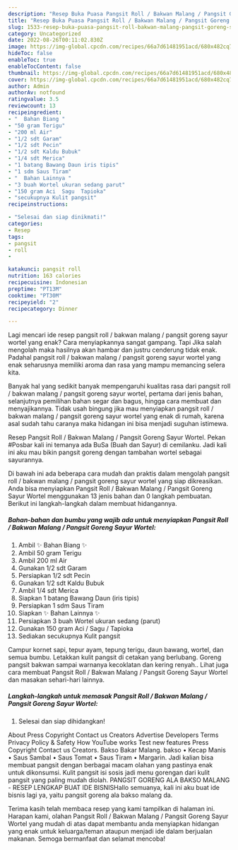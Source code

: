 ```yaml
---
description: "Resep Buka Puasa Pangsit Roll / Bakwan Malang / Pangsit Goreng Sayur Wortel, Enak Banget"
title: "Resep Buka Puasa Pangsit Roll / Bakwan Malang / Pangsit Goreng Sayur Wortel, Enak Banget"
slug: 1533-resep-buka-puasa-pangsit-roll-bakwan-malang-pangsit-goreng-sayur-wortel-enak-banget
category: Uncategorized
date: 2022-08-26T00:11:02.830Z
image: https://img-global.cpcdn.com/recipes/66a7d61481951acd/680x482cq70/pangsit-roll-bakwan-malang-pangsit-goreng-sayur-wortel-foto-resep-utama.jpg
hideToc: false
enableToc: true
enableTocContent: false
thumbnail: https://img-global.cpcdn.com/recipes/66a7d61481951acd/680x482cq70/pangsit-roll-bakwan-malang-pangsit-goreng-sayur-wortel-foto-resep-utama.jpg
cover: https://img-global.cpcdn.com/recipes/66a7d61481951acd/680x482cq70/pangsit-roll-bakwan-malang-pangsit-goreng-sayur-wortel-foto-resep-utama.jpg
author: Admin
authorAv: notfound
ratingvalue: 3.5
reviewcount: 13
recipeingredient:
- "  Bahan Biang "
- "50 gram Terigu"
- "200 ml Air"
- "1/2 sdt Garam"
- "1/2 sdt Pecin"
- "1/2 sdt Kaldu Bubuk"
- "1/4 sdt Merica"
- "1 batang Bawang Daun iris tipis"
- "1 sdm Saus Tiram"
- "  Bahan Lainnya "
- "3 buah Wortel ukuran sedang parut"
- "150 gram Aci  Sagu  Tapioka"
- "secukupnya Kulit pangsit"
recipeinstructions:

- "Selesai dan siap dinikmati!"
categories:
- Resep
tags:
- pangsit
- roll
- 

katakunci: pangsit roll  
nutrition: 163 calories
recipecuisine: Indonesian
preptime: "PT13M"
cooktime: "PT30M"
recipeyield: "2"
recipecategory: Dinner

---
```



Lagi mencari ide resep pangsit roll / bakwan malang / pangsit goreng sayur wortel yang enak? Cara menyiapkannya sangat gampang. Tapi Jika salah mengolah maka hasilnya akan hambar dan justru cenderung tidak enak. Padahal pangsit roll / bakwan malang / pangsit goreng sayur wortel yang enak seharusnya memiliki aroma dan rasa yang mampu memancing selera kita.


Banyak hal yang sedikit banyak mempengaruhi kualitas rasa dari pangsit roll / bakwan malang / pangsit goreng sayur wortel, pertama dari jenis bahan, selanjutnya pemilihan bahan segar dan bagus, hingga cara membuat dan menyajikannya. Tidak usah bingung jika mau menyiapkan pangsit roll / bakwan malang / pangsit goreng sayur wortel yang enak di rumah, karena asal sudah tahu caranya maka hidangan ini bisa menjadi suguhan istimewa.

Resep Pangsit Roll / Bakwan Malang / Pangsit Goreng Sayur Wortel. Pekan #Posbar kali ini temanya ada BuSa (Buah dan Sayur) di cemilanku. Jadi kali ini aku mau bikin pangsit goreng dengan tambahan wortel sebagai sayurannya.


Di bawah ini ada beberapa cara mudah dan praktis dalam mengolah pangsit roll / bakwan malang / pangsit goreng sayur wortel yang siap dikreasikan. Anda bisa menyiapkan Pangsit Roll / Bakwan Malang / Pangsit Goreng Sayur Wortel menggunakan 13 jenis bahan dan 0 langkah pembuatan. Berikut ini langkah-langkah dalam membuat hidangannya.

<!--inarticleads1-->

##### Bahan-bahan dan bumbu yang wajib ada untuk menyiapkan Pangsit Roll / Bakwan Malang / Pangsit Goreng Sayur Wortel:

1. Ambil  ✨ Bahan Biang ✨
1. Ambil 50 gram Terigu
1. Ambil 200 ml Air
1. Gunakan 1/2 sdt Garam
1. Persiapkan 1/2 sdt Pecin
1. Gunakan 1/2 sdt Kaldu Bubuk
1. Ambil 1/4 sdt Merica
1. Siapkan 1 batang Bawang Daun (iris tipis)
1. Persiapkan 1 sdm Saus Tiram
1. Siapkan  ✨ Bahan Lainnya ✨
1. Persiapkan 3 buah Wortel ukuran sedang (parut)
1. Gunakan 150 gram Aci / Sagu / Tapioka
1. Sediakan secukupnya Kulit pangsit


Campur kornet sapi, tepur ayam, tepung terigu, daun bawang, wortel, dan semua bumbu. Letakkan kulit pangsit di cetakan yang berlubang. Goreng pangsit bakwan sampai warnanya kecoklatan dan kering renyah.. Lihat juga cara membuat Pangsit Roll / Bakwan Malang / Pangsit Goreng Sayur Wortel dan masakan sehari-hari lainnya. 

<!--inarticleads2-->

##### Langkah-langkah untuk memasak Pangsit Roll / Bakwan Malang / Pangsit Goreng Sayur Wortel:


1. Selesai dan siap dihidangkan!

About Press Copyright Contact us Creators Advertise Developers Terms Privacy Policy &amp; Safety How YouTube works Test new features Press Copyright Contact us Creators. Bakso Bakar Malang. bakso • Kecap Manis • Saus Sambal • Saus Tomat • Saus Tiram • Margarin. Jadi kalian bisa membuat pangsit dengan berbagai macam olahan yang pastinya enak untuk dikonsumsi. Kulit pangsit isi sosis jadi menu gorengan dari kulit pangsit yang paling mudah diolah. PANGSIT GORENG ALA BAKSO MALANG - RESEP LENGKAP BUAT IDE BISNISHallo semuanya, kali ini aku buat ide bisnis lagi ya, yaitu pangsit goreng ala bakso malang da. 

Terima kasih telah membaca resep yang kami tampilkan di halaman ini. Harapan kami, olahan Pangsit Roll / Bakwan Malang / Pangsit Goreng Sayur Wortel yang mudah di atas dapat membantu anda menyiapkan hidangan yang enak untuk keluarga/teman ataupun menjadi ide dalam berjualan makanan. Semoga bermanfaat dan selamat mencoba!
